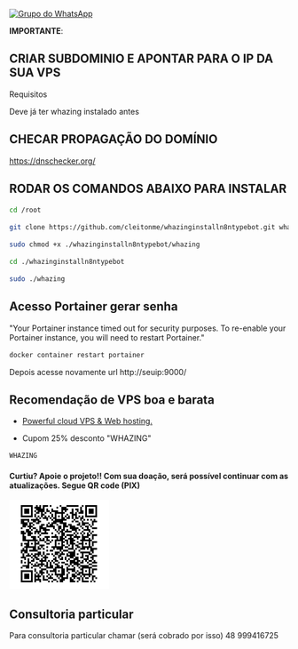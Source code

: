 [![Grupo do WhatsApp](https://img.shields.io/badge/WhatsApp-Grupo%20Whazing-brightgreen.svg)](https://chat.whatsapp.com/KAk11eaAfRu6Bp13wQX6MB)

**IMPORTANTE**: 

## CRIAR SUBDOMINIO E APONTAR PARA O IP DA SUA VPS

Requisitos

Deve já ter whazing instalado antes

## CHECAR PROPAGAÇÃO DO DOMÍNIO

https://dnschecker.org/

## RODAR OS COMANDOS ABAIXO PARA INSTALAR

```bash
cd /root
```
```bash
git clone https://github.com/cleitonme/whazinginstalln8ntypebot.git whazinginstalln8ntypebot
```

```bash
sudo chmod +x ./whazinginstalln8ntypebot/whazing
```

```bash
cd ./whazinginstalln8ntypebot
```

```bash
sudo ./whazing
```

## Acesso Portainer gerar senha
"Your Portainer instance timed out for security purposes. To re-enable your Portainer instance, you will need to restart Portainer."

```bash
docker container restart portainer
```

Depois acesse novamente url http://seuip:9000/

## Recomendação de VPS boa e barata

-  [Powerful cloud VPS & Web hosting.](https://control.peramix.com/?affid=58)

- Cupom 25% desconto "WHAZING"

```bash
WHAZING
```

#### Curtiu? Apoie o projeto!! Com sua doação, será possível continuar com as atualizações. Segue QR code (PIX)  

[<img src="donate.jpg" height="160" width="180"/>](donate.jpg)

## Consultoria particular

Para consultoria particular chamar (será cobrado por isso) 48 999416725 